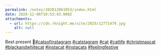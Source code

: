 ```yaml
---
permalink: /notes/202012061053/index.html
date: 2020-12-06T10:53:43.000Z
attachments:
  - url: https://cdn.rknight.me/site/2025/12771479.jpg
    alt: null
---
```


Best present 🎄<a href="https://pixelfed.social/discover/tags/catsofinstagram?src=hash" title="#catsofinstagram" class="u-url hashtag" rel="external nofollow noopener">#catsofinstagram</a> <a href="https://pixelfed.social/discover/tags/catstagram?src=hash" title="#catstagram" class="u-url hashtag" rel="external nofollow noopener">#catstagram</a> <a href="https://pixelfed.social/discover/tags/cat?src=hash" title="#cat" class="u-url hashtag" rel="external nofollow noopener">#cat</a> <a href="https://pixelfed.social/discover/tags/catlife?src=hash" title="#catlife" class="u-url hashtag" rel="external nofollow noopener">#catlife</a> <a href="https://pixelfed.social/discover/tags/christmascat?src=hash" title="#christmascat" class="u-url hashtag" rel="external nofollow noopener">#christmascat</a> <a href="https://pixelfed.social/discover/tags/blackandwhitecat?src=hash" title="#blackandwhitecat" class="u-url hashtag" rel="external nofollow noopener">#blackandwhitecat</a> <a href="https://pixelfed.social/discover/tags/instacat?src=hash" title="#instacat" class="u-url hashtag" rel="external nofollow noopener">#instacat</a> <a href="https://pixelfed.social/discover/tags/instacats?src=hash" title="#instacats" class="u-url hashtag" rel="external nofollow noopener">#instacats</a> <a href="https://pixelfed.social/discover/tags/feelingfestive?src=hash" title="#feelingfestive" class="u-url hashtag" rel="external nofollow noopener">#feelingfestive</a>
